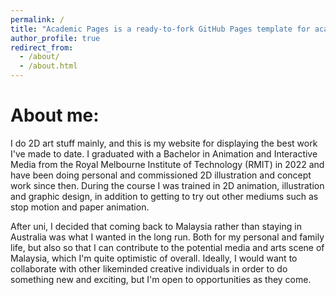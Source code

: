 ```yaml
---
permalink: /
title: "Academic Pages is a ready-to-fork GitHub Pages template for academic personal websites"
author_profile: true
redirect_from: 
  - /about/
  - /about.html
---
```


About me:
===============

I do 2D art stuff mainly, and this is my website for displaying the best work I've made to date. I graduated with a Bachelor in Animation and Interactive Media from the Royal Melbourne Institute of Technology (RMIT) in 2022 and have been doing personal and commissioned 2D illustration and concept work since then. During the course I was trained in 2D animation, illustration and graphic design, in addition to getting to try out other mediums such as stop motion and paper animation.

After uni, I decided that coming back to Malaysia rather than staying in Australia was what I wanted in the long run. Both for my personal and family life, but also so that I can contribute to the potential media and arts scene of Malaysia, which I'm quite optimistic of overall. Ideally, I would want to collaborate with other likeminded creative individuals in order to do something new and exciting, but I'm open to opportunities as they come. 
